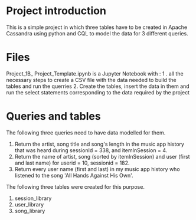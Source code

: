 # Project introduction

This is a simple project in which three tables have to be created in Apache Cassandra using python and CQL to model the data for 3 different queries.  

# Files

Project_1B_ Project_Template.ipynb is a Jupyter Notebook with : 
1 . all the necessary steps to create a CSV file with the data needed to build the tables and run the querries
2. Create the tables, insert the data in them and run the select statements corresponding to the data required by the project 

# Queries and tables

The following three queries need to have data modelled for them.

1. Return the artist, song title and song's length in the music app history that was heard during  sessionId = 338, and itemInSession  = 4.  
2. Return the name of artist, song (sorted by itemInSession) and user (first and last name) for userid = 10, sessionid = 182.  
3. Return every user name (first and last) in my music app history who listened to the song 'All Hands Against His Own'.  

The following three tables were created for this purpose.

1. session_library
2. user_library
3. song_library


